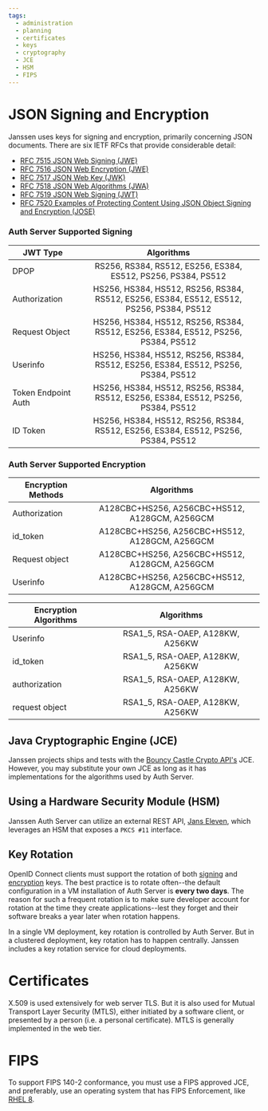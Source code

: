 ```yaml
---
tags:
  - administration
  - planning
  - certificates
  - keys
  - cryptography
  - JCE
  - HSM
  - FIPS
---
```


# JSON Signing and Encryption

Janssen uses keys for signing and encryption, primarily concerning
JSON documents. There are six IETF RFCs that provide considerable detail:

* [RFC 7515 JSON Web Signing (JWE)](https://www.rfc-editor.org/rfc/rfc7515)
* [RFC 7516 JSON Web Encryption (JWE)](https://www.rfc-editor.org/rfc/rfc7516)
* [RFC 7517 JSON Web Key (JWK)](https://www.rfc-editor.org/rfc/rfc7517)
* [RFC 7518 JSON Web Algorithms (JWA)](https://www.rfc-editor.org/rfc/rfc7518)
* [RFC 7519 JSON Web Signing (JWT)](https://www.rfc-editor.org/rfc/rfc7519)
* [RFC 7520 Examples of Protecting Content Using JSON Object Signing and Encryption (JOSE)](https://www.rfc-editor.org/rfc/rfc7520)

### Auth Server Supported Signing

| JWT Type     | Algorithms    |
| ------------- |:-------------:|
| DPOP     | RS256, RS384, RS512, ES256, ES384, ES512, PS256, PS384, PS512 |
| Authorization  | HS256, HS384, HS512, RS256, RS384, RS512, ES256, ES384, ES512, ES512, PS256, PS384, PS512      |
| Request Object  | HS256, HS384, HS512, RS256, RS384, RS512, ES256, ES384, ES512, PS256, PS384, PS512      |
| Userinfo  | HS256, HS384, HS512, RS256, RS384, RS512, ES256, ES384, ES512, PS256, PS384, PS512       |
| Token Endpoint Auth | HS256, HS384, HS512, RS256, RS384, RS512, ES256, ES384, ES512, PS256, PS384, PS512   |
| ID Token  | HS256, HS384, HS512, RS256, RS384, RS512, ES256, ES384, ES512, PS256, PS384, PS512 |

### Auth Server Supported Encryption

| Encryption Methods   | Algorithms    |
| ------------- |:-------------:|
| Authorization |  A128CBC+HS256, A256CBC+HS512, A128GCM, A256GCM |
| id_token  | A128CBC+HS256, A256CBC+HS512, A128GCM, A256GCM |
| Request object  | A128CBC+HS256, A256CBC+HS512, A128GCM, A256GCM |
| Userinfo | A128CBC+HS256, A256CBC+HS512, A128GCM, A256GCM |

| Encryption Algorithms   | Algorithms    |
| ------------- |:-------------:|
| Userinfo |RSA1_5, RSA-OAEP, A128KW, A256KW|
| id_token |RSA1_5, RSA-OAEP, A128KW, A256KW|
| authorization | RSA1_5, RSA-OAEP, A128KW, A256KW |
| request object | RSA1_5, RSA-OAEP, A128KW, A256KW |

## Java Cryptographic Engine (JCE)

Janssen projects ships and tests with the
[Bouncy Castle Crypto API's](https://www.bouncycastle.org/) JCE. However, you
may substitute your own JCE as long as it has implementations for the algorithms
used by Auth Server.

## Using a Hardware Security Module (HSM)

Janssen Auth Server can utilize an external REST API,
[Jans Eleven](https://github.com/JanssenProject/jans/tree/main/jans-eleven),
which leverages an HSM that exposes a `PKCS #11` interface.

## Key Rotation

OpenID Connect clients must support the rotation of both
[signing](https://openid.net/specs/openid-connect-core-1_0.html#RotateSigKeys) and
[encryption](https://openid.net/specs/openid-connect-core-1_0.html#RotateEncKeys)
keys. The best practice is to rotate often--the default configuration in
a VM installation of Auth Server is **every two days**. The reason for such a
frequent rotation is to make sure developer account for rotation at the time
they create applications--lest they forget and their software breaks a year
later when rotation happens.

In a single VM deployment, key rotation is controlled by Auth Server. But in a
clustered deployment, key rotation has to happen centrally. Janssen includes a
key rotation service for cloud deployments.

# Certificates

X.509 is used extensively for web server TLS. But it is also used for Mutual
Transport Layer Security (MTLS), either initiated by a software client, or
presented by a person (i.e. a personal certificate). MTLS is generally
implemented in the web tier.

# FIPS

To support FIPS 140-2 conformance, you must use a FIPS approved JCE, and
preferably, use an operating system that has FIPS Enforcement, like
[RHEL 8](https://access.redhat.com/documentation/en-us/red_hat_enterprise_linux/8/html/security_hardening/assembly_installing-a-rhel-8-system-with-fips-mode-enabled_security-hardening).
